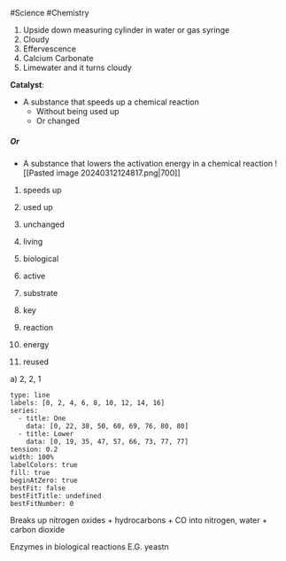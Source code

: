 #Science #Chemistry 

1) Upside down measuring cylinder in water or gas syringe
2) Cloudy
3) Effervescence
4) Calcium Carbonate
5) Limewater and it turns cloudy

**Catalyst**:
- A substance that speeds up a chemical reaction
	- Without being used up
	- Or changed

##### Or

- A substance that lowers the activation energy in a chemical reaction
![[Pasted image 20240312124817.png|700]]

1) speeds up
2) used up
3) unchanged
4) living
5) biological

82) active
83) substrate
84) key
85) reaction
86) energy
87) reused

a) 2, 2, 1

```chart
type: line
labels: [0, 2, 4, 6, 8, 10, 12, 14, 16]
series:
  - title: One
    data: [0, 22, 38, 50, 60, 69, 76, 80, 80]
  - title: Lower
    data: [0, 19, 35, 47, 57, 66, 73, 77, 77]
tension: 0.2
width: 100%
labelColors: true
fill: true
beginAtZero: true
bestFit: false
bestFitTitle: undefined
bestFitNumber: 0
```



Breaks up nitrogen oxides + hydrocarbons + CO into nitrogen, water + carbon dioxide

Enzymes in biological reactions E.G. yeastn